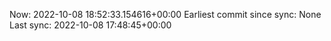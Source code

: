 Now: 2022-10-08 18:52:33.154616+00:00 Earliest commit since sync: None Last sync: 2022-10-08 17:48:45+00:00

